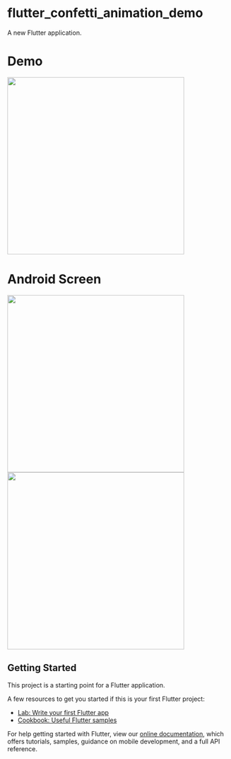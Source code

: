 # flutter_confetti_animation_demo

A new Flutter application.

# Demo
<img src="https://user-images.githubusercontent.com/59611415/112641416-61979880-8e68-11eb-9c5a-65c5753dd136.gif" height =400>

# Android Screen
<img height="400px" src="https://user-images.githubusercontent.com/59611415/112641669-960b5480-8e68-11eb-85f1-3a0ea3018435.png"> <img height="400px" src="https://user-images.githubusercontent.com/59611415/112641854-c3f09900-8e68-11eb-9a45-a292bf96f591.png">


## Getting Started

This project is a starting point for a Flutter application.

A few resources to get you started if this is your first Flutter project:

- [Lab: Write your first Flutter app](https://flutter.dev/docs/get-started/codelab)
- [Cookbook: Useful Flutter samples](https://flutter.dev/docs/cookbook)

For help getting started with Flutter, view our
[online documentation](https://flutter.dev/docs), which offers tutorials,
samples, guidance on mobile development, and a full API reference.
